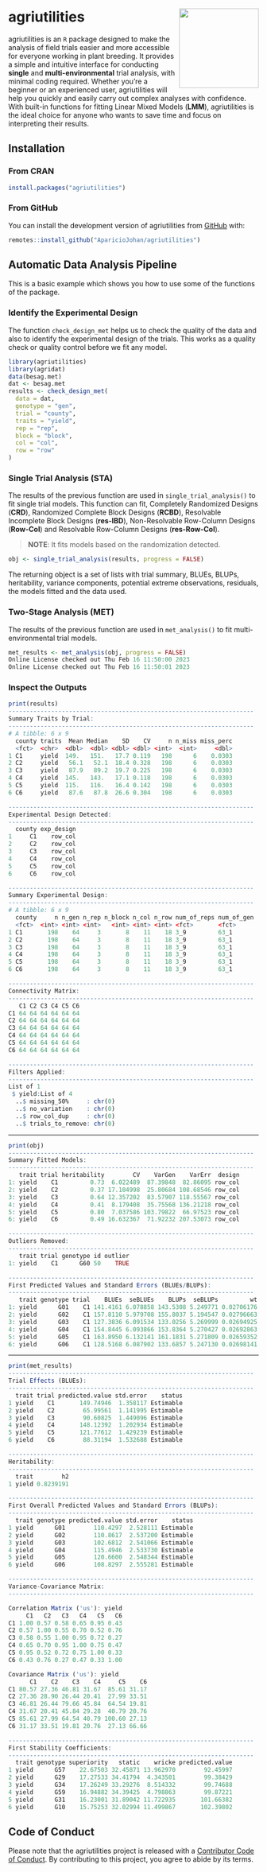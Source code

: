 
<!-- README.md is generated from README.Rmd. Please edit that file -->

# agriutilities <img src="man/figures/logo.png" align="right" width="160px"/></a>

<!-- badges: start -->
<!-- badges: end -->

agriutilities is an `R` package designed to make the analysis of field
trials easier and more accessible for everyone working in plant
breeding. It provides a simple and intuitive interface for conducting
**single** and **multi-environmental** trial analysis, with minimal
coding required. Whether you’re a beginner or an experienced user,
agriutilities will help you quickly and easily carry out complex
analyses with confidence. With built-in functions for fitting Linear
Mixed Models (**LMM**), agriutilities is the ideal choice for anyone who
wants to save time and focus on interpreting their results.

## Installation

### From CRAN

``` r
install.packages("agriutilities")
```

### From GitHub

You can install the development version of agriutilities from
[GitHub](https://github.com/AparicioJohan/agriutilities) with:

``` r
remotes::install_github("AparicioJohan/agriutilities")
```

## Automatic Data Analysis Pipeline

This is a basic example which shows you how to use some of the functions
of the package.

### Identify the Experimental Design

The function `check_design_met` helps us to check the quality of the
data and also to identify the experimental design of the trials. This
works as a quality check or quality control before we fit any model.

``` r
library(agriutilities)
library(agridat)
data(besag.met)
dat <- besag.met
results <- check_design_met(
  data = dat,
  genotype = "gen",
  trial = "county",
  traits = "yield",
  rep = "rep",
  block = "block",
  col = "col",
  row = "row"
)
```

### Single Trial Analysis (STA)

The results of the previous function are used in
`single_trial_analysis()` to fit single trial models. This function can
fit, Completely Randomized Designs (**CRD**), Randomized Complete Block
Designs (**RCBD**), Resolvable Incomplete Block Designs (**res-IBD**),
Non-Resolvable Row-Column Designs (**Row-Col**) and Resolvable
Row-Column Designs (**res-Row-Col**).

> **NOTE**: It fits models based on the randomization detected.

``` r
obj <- single_trial_analysis(results, progress = FALSE)
```

The returning object is a set of lists with trial summary, BLUEs, BLUPs,
heritability, variance components, potential extreme observations,
residuals, the models fitted and the data used.

### Two-Stage Analysis (MET)

The results of the previous function are used in `met_analysis()` to fit
multi-environmental trial models.

``` r
met_results <- met_analysis(obj, progress = FALSE)
Online License checked out Thu Feb 16 11:50:00 2023
Online License checked out Thu Feb 16 11:50:01 2023
```

### Inspect the Outputs

``` r
print(results)
---------------------------------------------------------------------
Summary Traits by Trial:
---------------------------------------------------------------------
# A tibble: 6 x 9
  county traits  Mean Median    SD    CV     n n_miss miss_perc
  <fct>  <chr>  <dbl>  <dbl> <dbl> <dbl> <int>  <int>     <dbl>
1 C1     yield  149.   151.   17.7 0.119   198      6    0.0303
2 C2     yield   56.1   52.1  18.4 0.328   198      6    0.0303
3 C3     yield   87.9   89.2  19.7 0.225   198      6    0.0303
4 C4     yield  145.   143.   17.1 0.118   198      6    0.0303
5 C5     yield  115.   116.   16.4 0.142   198      6    0.0303
6 C6     yield   87.6   87.8  26.6 0.304   198      6    0.0303

---------------------------------------------------------------------
Experimental Design Detected:
---------------------------------------------------------------------
  county exp_design
1     C1    row_col
2     C2    row_col
3     C3    row_col
4     C4    row_col
5     C5    row_col
6     C6    row_col

---------------------------------------------------------------------
Summary Experimental Design:
---------------------------------------------------------------------
# A tibble: 6 x 9
  county     n n_gen n_rep n_block n_col n_row num_of_reps num_of_gen
  <fct>  <int> <int> <int>   <int> <int> <int> <fct>       <fct>     
1 C1       198    64     3       8    11    18 3_9         63_1      
2 C2       198    64     3       8    11    18 3_9         63_1      
3 C3       198    64     3       8    11    18 3_9         63_1      
4 C4       198    64     3       8    11    18 3_9         63_1      
5 C5       198    64     3       8    11    18 3_9         63_1      
6 C6       198    64     3       8    11    18 3_9         63_1      

---------------------------------------------------------------------
Connectivity Matrix:
---------------------------------------------------------------------
   C1 C2 C3 C4 C5 C6
C1 64 64 64 64 64 64
C2 64 64 64 64 64 64
C3 64 64 64 64 64 64
C4 64 64 64 64 64 64
C5 64 64 64 64 64 64
C6 64 64 64 64 64 64

---------------------------------------------------------------------
Filters Applied:
---------------------------------------------------------------------
List of 1
 $ yield:List of 4
  ..$ missing_50%     : chr(0) 
  ..$ no_variation    : chr(0) 
  ..$ row_col_dup     : chr(0) 
  ..$ trials_to_remove: chr(0) 
```

<hr>

``` r
print(obj)
---------------------------------------------------------------------
Summary Fitted Models:
---------------------------------------------------------------------
   trait trial heritability        CV    VarGen    VarErr  design
1: yield    C1         0.73  6.022489  87.39848  82.86095 row_col
2: yield    C2         0.37 17.104998  25.80684 108.68546 row_col
3: yield    C3         0.64 12.357202  83.57907 118.55567 row_col
4: yield    C4         0.41  8.179408  35.75568 136.21218 row_col
5: yield    C5         0.80  7.037586 103.79822  66.97523 row_col
6: yield    C6         0.49 16.632367  71.92232 207.53073 row_col

---------------------------------------------------------------------
Outliers Removed:
---------------------------------------------------------------------
   trait trial genotype id outlier
1: yield    C1      G60 50    TRUE

---------------------------------------------------------------------
First Predicted Values and Standard Errors (BLUEs/BLUPs):
---------------------------------------------------------------------
   trait genotype trial    BLUEs  seBLUEs    BLUPs  seBLUPs         wt
1: yield      G01    C1 141.4161 6.078858 143.5308 5.249771 0.02706176
2: yield      G02    C1 157.8110 5.979708 155.8037 5.194547 0.02796663
3: yield      G03    C1 127.3836 6.091534 133.0256 5.269999 0.02694925
4: yield      G04    C1 154.8445 6.093866 153.8364 5.270427 0.02692863
5: yield      G05    C1 163.8950 6.132141 161.1831 5.271809 0.02659352
6: yield      G06    C1 128.5168 6.087902 133.6857 5.247130 0.02698141
```

<hr>

``` r
print(met_results)
---------------------------------------------------------------------
Trial Effects (BLUEs):
---------------------------------------------------------------------
  trait trial predicted.value std.error    status
1 yield    C1       149.74946  1.358117 Estimable
2 yield    C2        65.99561  1.141995 Estimable
3 yield    C3        90.60825  1.449096 Estimable
4 yield    C4       148.12392  1.202934 Estimable
5 yield    C5       121.77612  1.429239 Estimable
6 yield    C6        88.31194  1.532688 Estimable

---------------------------------------------------------------------
Heritability:
---------------------------------------------------------------------
  trait        h2
1 yield 0.8239191

---------------------------------------------------------------------
First Overall Predicted Values and Standard Errors (BLUPs):
---------------------------------------------------------------------
  trait genotype predicted.value std.error    status
1 yield      G01        110.4297  2.528111 Estimable
2 yield      G02        110.8617  2.537200 Estimable
3 yield      G03        102.6812  2.541066 Estimable
4 yield      G04        115.4946  2.533730 Estimable
5 yield      G05        120.6600  2.548344 Estimable
6 yield      G06        108.8297  2.555281 Estimable

---------------------------------------------------------------------
Variance-Covariance Matrix:
---------------------------------------------------------------------

Correlation Matrix ('us'): yield
     C1   C2   C3   C4   C5   C6
C1 1.00 0.57 0.58 0.65 0.95 0.43
C2 0.57 1.00 0.55 0.70 0.52 0.76
C3 0.58 0.55 1.00 0.95 0.72 0.27
C4 0.65 0.70 0.95 1.00 0.75 0.47
C5 0.95 0.52 0.72 0.75 1.00 0.33
C6 0.43 0.76 0.27 0.47 0.33 1.00

Covariance Matrix ('us'): yield
      C1    C2    C3    C4     C5    C6
C1 80.57 27.36 46.81 31.67  85.61 31.17
C2 27.36 28.90 26.44 20.41  27.99 33.51
C3 46.81 26.44 79.66 45.84  64.54 19.81
C4 31.67 20.41 45.84 29.28  40.79 20.76
C5 85.61 27.99 64.54 40.79 100.60 27.13
C6 31.17 33.51 19.81 20.76  27.13 66.66

---------------------------------------------------------------------
First Stability Coefficients:
---------------------------------------------------------------------
  trait genotype superiority   static    wricke predicted.value
1 yield      G57    22.67503 32.45871 13.962970        92.45997
2 yield      G29    17.27533 34.41794  4.343501        99.38429
3 yield      G34    17.26249 33.29276  8.514332        99.74688
4 yield      G59    16.94882 34.39425  4.798863        99.87221
5 yield      G31    16.23001 31.89042 11.722935       101.66382
6 yield      G10    15.75253 32.02994 11.499867       102.39802
```

## Code of Conduct

Please note that the agriutilities project is released with a
[Contributor Code of
Conduct](https://apariciojohan.github.io/agriutilities/CODE_OF_CONDUCT.html).
By contributing to this project, you agree to abide by its terms.
